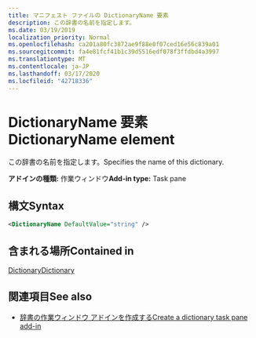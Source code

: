```yaml
---
title: マニフェスト ファイルの DictionaryName 要素
description: この辞書の名前を指定します。
ms.date: 03/19/2019
localization_priority: Normal
ms.openlocfilehash: ca201a80fc3872ae9f88e0f07ced16e56c839a01
ms.sourcegitcommit: fa4e81fcf41b1c39d5516edf078f3ffdbd4a3997
ms.translationtype: MT
ms.contentlocale: ja-JP
ms.lasthandoff: 03/17/2020
ms.locfileid: "42718336"
---
```

# <a name="dictionaryname-element"></a><span data-ttu-id="5181a-103">DictionaryName 要素</span><span class="sxs-lookup"><span data-stu-id="5181a-103">DictionaryName element</span></span>

<span data-ttu-id="5181a-104">この辞書の名前を指定します。</span><span class="sxs-lookup"><span data-stu-id="5181a-104">Specifies the name of this dictionary.</span></span>

<span data-ttu-id="5181a-105">**アドインの種類:** 作業ウィンドウ</span><span class="sxs-lookup"><span data-stu-id="5181a-105">**Add-in type:** Task pane</span></span>

## <a name="syntax"></a><span data-ttu-id="5181a-106">構文</span><span class="sxs-lookup"><span data-stu-id="5181a-106">Syntax</span></span>

```XML
<DictionaryName DefaultValue="string" />
```

## <a name="contained-in"></a><span data-ttu-id="5181a-107">含まれる場所</span><span class="sxs-lookup"><span data-stu-id="5181a-107">Contained in</span></span>

[<span data-ttu-id="5181a-108">Dictionary</span><span class="sxs-lookup"><span data-stu-id="5181a-108">Dictionary</span></span>](dictionary.md)

## <a name="see-also"></a><span data-ttu-id="5181a-109">関連項目</span><span class="sxs-lookup"><span data-stu-id="5181a-109">See also</span></span>

- [<span data-ttu-id="5181a-110">辞書の作業ウィンドウ アドインを作成する</span><span class="sxs-lookup"><span data-stu-id="5181a-110">Create a dictionary task pane add-in</span></span>](../../word/dictionary-task-pane-add-ins.md)
